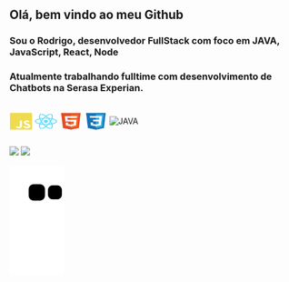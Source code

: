 ## Olá, bem vindo ao meu Github

### Sou o Rodrigo, desenvolvedor FullStack com foco em JAVA, JavaScript, React, Node

### Atualmente trabalhando fulltime com desenvolvimento de Chatbots na Serasa Experian.

<!--  <div>
  <a href="https://github.com/rodrigocdfidencio">
  <img height="180em" src="https://github-readme-stats.vercel.app/api?username=rodrigocdfidencio&show_icons=true&theme=gotham&include_all_commits=true&count_private=true"/>
  <img height="180em" src="https://github-readme-stats.vercel.app/api/top-langs/?username=anuraghazra&layout=compact&theme=gotham"/>

</div> -->
<div style="display: inline_block"><br>
  <img align="center" alt="Js" height="30" width="40" src="https://raw.githubusercontent.com/devicons/devicon/master/icons/javascript/javascript-plain.svg">
  <img align="center" alt="React" height="30" width="40" src="https://raw.githubusercontent.com/devicons/devicon/master/icons/react/react-original.svg">
  <img align="center" alt="HTML" height="30" width="40" src="https://raw.githubusercontent.com/devicons/devicon/master/icons/html5/html5-original.svg">
  <img align="center" alt="CSS" height="30" width="40" src="https://raw.githubusercontent.com/devicons/devicon/master/icons/css3/css3-original.svg">
 <img align="center" alt="JAVA" height="30" width="40" src="https://icongr.am/devicon/java-original.svg?size=128&color=currentColor">
 
</div>
  
  ##
 
<div> 
  <a href = "mailto:rodrigo.fidencio@gmail.com"><img src="https://img.shields.io/badge/-Gmail-%23333?style=for-the-badge&logo=gmail&logoColor=white" target="_blank"></a>
  <a href="https://www.linkedin.com/in/rodrigocdfidencio" target="_blank"><img src="https://img.shields.io/badge/-LinkedIn-%230077B5?style=for-the-badge&logo=linkedin&logoColor=white" target="_blank"></a> 
 
  ![Snake animation](https://github.com/rafaballerini/rafaballerini/blob/output/github-contribution-grid-snake.svg)
 
</div>
